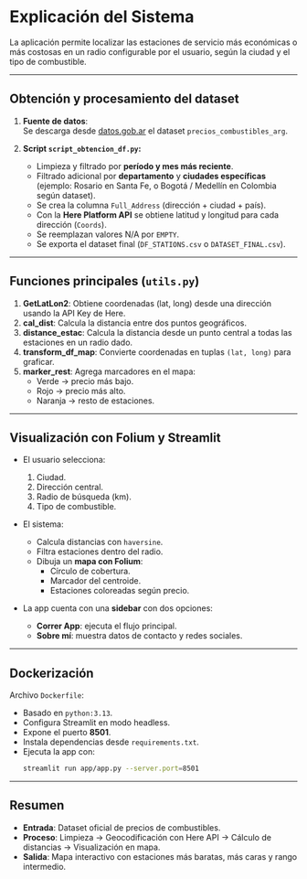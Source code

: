 # Explicación del Sistema

La aplicación permite localizar las estaciones de servicio más económicas o más costosas en un radio configurable por el usuario, según la ciudad y el tipo de combustible.

---

## Obtención y procesamiento del dataset

1. **Fuente de datos**:  
   Se descarga desde [datos.gob.ar](https://datos.gob.ar/) el dataset `precios_combustibles_arg`.

2. **Script `script_obtencion_df.py`:**
   - Limpieza y filtrado por **período y mes más reciente**.
   - Filtrado adicional por **departamento** y **ciudades específicas** (ejemplo: Rosario en Santa Fe, o Bogotá / Medellín en Colombia según dataset).
   - Se crea la columna `Full_Address` (dirección + ciudad + país).
   - Con la **Here Platform API** se obtiene latitud y longitud para cada dirección (`Coords`).
   - Se reemplazan valores N/A por `EMPTY`.
   - Se exporta el dataset final (`DF_STATIONS.csv` o `DATASET_FINAL.csv`).

---

## Funciones principales (`utils.py`)

1. **GetLatLon2**: Obtiene coordenadas (lat, long) desde una dirección usando la API Key de Here.
2. **cal_dist**: Calcula la distancia entre dos puntos geográficos.
3. **distance_estac**: Calcula la distancia desde un punto central a todas las estaciones en un radio dado.
4. **transform_df_map**: Convierte coordenadas en tuplas `(lat, long)` para graficar.
5. **marker_rest**: Agrega marcadores en el mapa:
   - Verde → precio más bajo.
   - Rojo → precio más alto.
   - Naranja → resto de estaciones.

---

## Visualización con Folium y Streamlit

- El usuario selecciona:
  1. Ciudad.
  2. Dirección central.
  3. Radio de búsqueda (km).
  4. Tipo de combustible.

- El sistema:
  - Calcula distancias con `haversine`.
  - Filtra estaciones dentro del radio.
  - Dibuja un **mapa con Folium**:
    - Círculo de cobertura.
    - Marcador del centroide.
    - Estaciones coloreadas según precio.

- La app cuenta con una **sidebar** con dos opciones:
  - **Correr App**: ejecuta el flujo principal.
  - **Sobre mí**: muestra datos de contacto y redes sociales.

---

## Dockerización

Archivo `Dockerfile`:
- Basado en `python:3.13`.
- Configura Streamlit en modo headless.
- Expone el puerto **8501**.
- Instala dependencias desde `requirements.txt`.
- Ejecuta la app con:
  ```bash
  streamlit run app/app.py --server.port=8501
  ```

---

## Resumen

- **Entrada**: Dataset oficial de precios de combustibles.  
- **Proceso**: Limpieza → Geocodificación con Here API → Cálculo de distancias → Visualización en mapa.  
- **Salida**: Mapa interactivo con estaciones más baratas, más caras y rango intermedio.  
